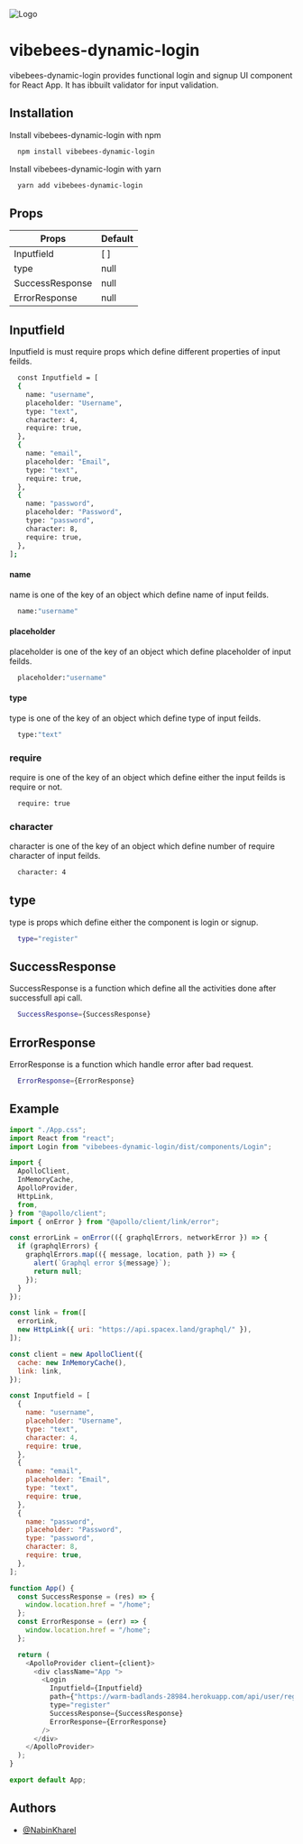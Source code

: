 ![Logo](https://media-exp1.licdn.com/dms/image/C4E0BAQEGRUqgFXnmEg/company-logo_200_200/0/1640233288401?e=1653523200&v=beta&t=ZTAjv2IvQcmTxwtVFceBMMah4_N5Rsby4_YQteVE2JM)

# vibebees-dynamic-login

vibebees-dynamic-login provides functional login and signup UI component for React App. It has ibbuilt validator for input validation.

## Installation

Install vibebees-dynamic-login with npm

```bash
  npm install vibebees-dynamic-login
```

Install vibebees-dynamic-login with yarn

```bash
  yarn add vibebees-dynamic-login
```

## Props

| Props           | Default |
| --------------- | ------- |
| Inputfield      | [ ]     |
| type            | null    |
| SuccessResponse | null    |
| ErrorResponse   | null    |

## Inputfield

Inputfield is must require props which define different properties of input feilds.

```bash
  const Inputfield = [
  {
    name: "username",
    placeholder: "Username",
    type: "text",
    character: 4,
    require: true,
  },
  {
    name: "email",
    placeholder: "Email",
    type: "text",
    require: true,
  },
  {
    name: "password",
    placeholder: "Password",
    type: "password",
    character: 8,
    require: true,
  },
];
```

#### name

name is one of the key of an object which define name of input feilds.

```bash
  name:"username"
```

#### placeholder

placeholder is one of the key of an object which define placeholder of input feilds.

```bash
  placeholder:"username"
```

#### type

type is one of the key of an object which define type of input feilds.

```bash
  type:"text"
```

### require

require is one of the key of an object which define either the input feilds is require or not.

```bash
  require: true
```

### character

character is one of the key of an object which define number of require character of input feilds.

```bash
  character: 4
```

## type

type is props which define either the component is login or signup.

```bash
  type="register"
```

## SuccessResponse

SuccessResponse is a function which define all the activities done after successfull api call.

```bash
  SuccessResponse={SuccessResponse}
```

## ErrorResponse

ErrorResponse is a function which handle error after bad request.

```bash
  ErrorResponse={ErrorResponse}
```

## Example

```javascript
import "./App.css";
import React from "react";
import Login from "vibebees-dynamic-login/dist/components/Login";

import {
  ApolloClient,
  InMemoryCache,
  ApolloProvider,
  HttpLink,
  from,
} from "@apollo/client";
import { onError } from "@apollo/client/link/error";

const errorLink = onError(({ graphqlErrors, networkError }) => {
  if (graphqlErrors) {
    graphqlErrors.map(({ message, location, path }) => {
      alert(`Graphql error ${message}`);
      return null;
    });
  }
});

const link = from([
  errorLink,
  new HttpLink({ uri: "https://api.spacex.land/graphql/" }),
]);

const client = new ApolloClient({
  cache: new InMemoryCache(),
  link: link,
});

const Inputfield = [
  {
    name: "username",
    placeholder: "Username",
    type: "text",
    character: 4,
    require: true,
  },
  {
    name: "email",
    placeholder: "Email",
    type: "text",
    require: true,
  },
  {
    name: "password",
    placeholder: "Password",
    type: "password",
    character: 8,
    require: true,
  },
];

function App() {
  const SuccessResponse = (res) => {
    window.location.href = "/home";
  };
  const ErrorResponse = (err) => {
    window.location.href = "/home";
  };

  return (
    <ApolloProvider client={client}>
      <div className="App ">
        <Login
          Inputfield={Inputfield}
          path={"https://warm-badlands-28984.herokuapp.com/api/user/register"}
          type="register"
          SuccessResponse={SuccessResponse}
          ErrorResponse={ErrorResponse}
        />
      </div>
    </ApolloProvider>
  );
}

export default App;
```

## Authors

- [@NabinKharel](https://github.com/Navin-git)
